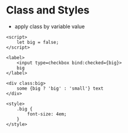 # Class and Styles

- apply class by variable value

```svelte
<script>
	let big = false;
</script>

<label>
	<input type=checkbox bind:checked={big}>
	big
</label>

<div class:big>
	some {big ? 'big' : 'small'} text
</div>

<style>
	.big {
		font-size: 4em;
	}
</style>
```